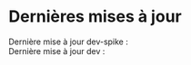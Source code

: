 # Dernières mises à jour

<div>
<p> Dernière mise à jour dev-spike : <span class="dev-spike"> </span> </br>
Dernière mise à jour dev : <span class="dev"> </span> 
</p>
</div>